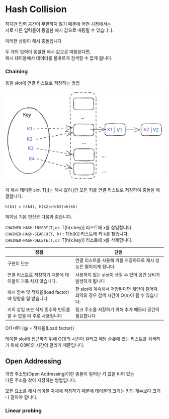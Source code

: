 # Hash Collision

하지만 입력 공간이 무한하지 않기 때문에 어떤 시점에서는 \
서로 다른 입력들이 동일한 해시 값으로 매핑될 수 있습니다.&#x20;

이러한 상황이 해시 충돌입니다

두 개의 입력이 동일한 해시 값으로 매핑된다면, \
해시 테이블에서 데이터를 올바르게 검색할 수 없게 됩니다.&#x20;

### Chaining

동일 slot에 연결 리스트로 저장하는 방법

<img src="../../../.gitbook/assets/file.excalidraw (10) (1).svg" alt="" class="gitbook-drawing">

각 해시 테이블 slot T\[j]는 해시 값이 j인 모든 키를 연결 리스트로 저장하여 충돌을 해결합니다.

`h(k1) = h(k4), h(k2)=h(k5)=h(k6)`

체이닝 기본 연산은 다음과 같습니다.

`CHAINED-HASH-INSERT(T,x)`: T\[h(x.key)] 리스트에 x를 삽입합니다.\
`CHAINED-HASH-SEARCH(T, k)` : T\[h(k)] 리스트에 키 k를 찾습니다.\
`CHAINED-HASH-DELETE(T,x)`: T\[h(x.key)] 리스트에 x를 삭제합니다.

| 장점                                    | 단점                                                       |
| ------------------------------------- | -------------------------------------------------------- |
| 구현이 단순                                | 연결 리스트를 사용해 키를 저장하므로 캐시 성능은 떨어지게 됩니다.                    |
| 연결 리스트로 저장하기 때문에 테이블이 가득 차지 않습니다.     | 사용하지 않는 slot이 생길 수 있어 공간 낭비가 발생하게 됩니다                    |
| 해시 함수 및 적재율(load factor)에 영향을 덜 받습니다  | 한 slot에 계속해서 저장된다면 체인이 길어져 최악의 경우 검색 시간이 O(n)이 될 수 있습니다. |
| 키의 삽입 또는 삭제 횟수와 빈도를 알 수 없을 때 주로 사용됩니다 | 링크 주소를 저장하기 위해 추가 메모리 공간이 필요합니다                          |

O(1+@) (@ = 적재율(Load factor))

테이블 slot에 접근하기 위해 O(1)의 시간이 걸리고 해당 슬롯에 있는 리스트를 검색하기 위해 O(@)의 시간이 걸리기 때문입니다.



## Open Addressing <a href="#_-_-open_addressing" id="_-_-open_addressing"></a>

개방 주소법(Open Addressing)이란 충돌이 일어난 키 값을 비어 있는 \
다른 주소를 찾아 저장하는 방법입니다.

모든 요소를 해시 테이블 자체에 저장하기 때문에 테이블의 크기는 키의 개수보다 크거나 같아야 합니다.

### **Linear probing**

